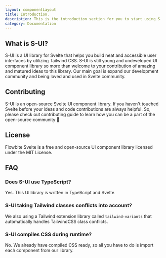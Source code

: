 ```yaml
---
layout: componentLayout
title: Introduction.
description: This is the introduction section for you to start using S-UI library.
category: Documentation
---
```


<script>
	import * as Component from "../../../mdsvex/+layout.svelte"

</script>

## What is S-UI?

S-UI is a UI library for Svelte that helps you build neat and accessible user interfaces by utilizing Tailwind CSS.
S-UI is still young and undeveloped UI component library so more than welcome to your contribution of amazing and matured ideas to this library.
Our main goal is expand our development community and being loved and used in Svelte community.

## Contributing

S-UI is an open-source Svelte UI component library. If you haven't touched Svelte before your ideas and code contributions are always helpful. So, please check out contributing guide to learn how you can be a part of the open-source community 💪

## License

Flowbite Svelte is a free and open-source UI component library licensed under the MIT License.

## FAQ

### Does S-UI use TypeScript?

Yes. This UI library is written in TypeScript and Svelte.

### S-UI taking Tailwind classes conflicts into account?

We also using a Tailwind extension library called `tailwind-variants` that automatically handles TailwindCSS class conflicts.

### S-UI compiles CSS during runtime?

No. We already have compiled CSS ready, so all you have to do is import each component from our library.
